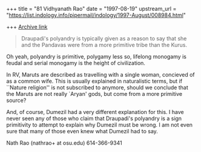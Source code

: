 +++
title = "81 Vidhyanath Rao"
date = "1997-08-19"
upstream_url = "https://list.indology.info/pipermail/indology/1997-August/008984.html"

+++
[Archive link](https://list.indology.info/pipermail/indology/1997-August/008984.html)

> Draupadi's polyandry is typically given as a reason to say that she and
> the Pandavas were from a more primitive tribe than the Kurus. 

Oh yeah, polyandry is primitive, polygamy less so, lifelong monogamy
is feudal and serial monogamy is the height of civilization.

In RV, Maruts are described as travelling with a single woman,
concieved of as a common wife. This is usually explained in
naturalistic terms, but if ``Nature religion'' is not subscribed
to anymore, should we conclude that the Maruts are not really
`Aryan' gods, but come from a more primitive source?

And, of course, Dumezil had a very different explanation for this.
I have never seen any of those who claim that Draupadi's polyandry is
a sign primitivity to attempt to explain why Dumezil must be wrong.
I am not even sure that many of those even knew what Dumezil had to say.



Nath Rao (nathrao+ at osu.edu)		614-366-9341




